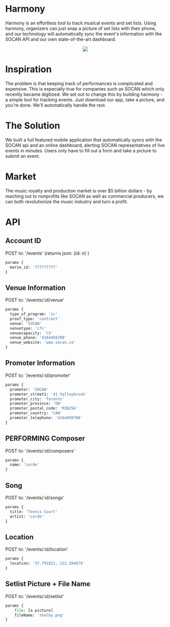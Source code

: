 # Harmony
Harmony is an effortless tool to track musical events and set lists. Using harmony, organizers can just snap a picture of set lists with their phone, and our technology will automatically sync the event's information with the SOCAN API and our own state-of-the-art dashboard.

<p align="center">
  <img src="https://challengepost-s3-challengepost.netdna-ssl.com/photos/production/software_photos/000/488/404/datas/gallery.jpg"/>	
</p>

# Inspiration
The problem is that keeping track of performances is complicated and expensive. This is especially true for companies such as SOCAN which only recently became digitized. We set out to change this by building harmony - a simple tool for tracking events. Just download our app, take a picture, and you're done. We'll automatically handle the rest.

# The Solution
We built a full featured mobile application that automatically syncs with the SOCAN api and an online dashboard, alerting SOCAN representatives of live events in minutes. Users only have to fill out a form and take a picture to submit an event.

# Market
The music royalty and production market is over $5 billion dollars - by reaching out to nonprofits like SOCAN as well as commercial producers, we can both revolutionize the music industry and turn a profit.

# API

## Account ID
POST to: '/events' (returns json: {id: n} )
```python
params {
  marie_id: '777777777'
}
```

## Venue Information
POST to:  '/events/:id/venue' 
```python
params {
  type_of_program: 'sc'
  proof_type: 'contract'
  venue: 'SOCAN'
  venuetype: 'cfs'
  venuecapacity: 'l5'
  venue_phone: '4164458700'
  venue_website: 'www.socan.ca'
}
```

## Promoter Information
POST to: '/events/:id/promoter' 
```python
params {
  promoter: 'SOCAN'
  promoter_street1: '41 Valleybrook'
  promoter_city: 'Toronto'
  promoter_province: 'ON'
  promoter_postal_code: 'M3B2S6'
  promoter_country: 'CAN'
  promoter_telephone: '4164458700'
}
```

## PERFORMING Composer
POST to: '/events/:id/composers' 
```python
params {
  name: 'Lorde'
}
```

## Song
POST to: '/events/:id/songs' 
```python
params {
  title: 'Tennis Court'
  artist: 'Lorde'
}
```

## Location
POST to: '/events/:id/location' 
```python
params {
  location: '37.791821,-122.394679'
}
```

## Setlist Picture + File Name
POST to: '/events/:id/setlist'
```python
params {
	file: [a picture]
	fileName: 'shelby.png'
}
```
